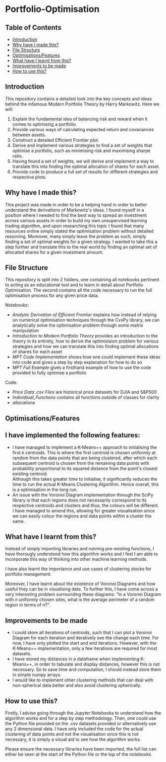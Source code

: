 # **Portfolio-Optimisation**

## Table of Contents

- [Introduction](#introduction)
- [Why have I made this?](#why-have-i-made-this)
- [File Structure](#file-structure)
- [Optimisations/Features](#optimisationsfeatures)
- [What have I learnt from this?](#what-have-i-learnt-from-this)
- [Improvements to be made](#improvements-to-be-made)
- [How to use this?](#how-to-use-this)

## Introduction
This repository contains a detailed look into the key concepts and ideas behind the infamous Modern Portfolio Theory by Harry Markowitz. Here we will:
1) Explain the fundamental idea of balancing risk and reward when it comes to optimising a portfolio.
2) Provide various ways of calculating expected return and covariances between assets.
3) Construct a detailed Efficient Frontier plot.
4) Derive and implement various strategies to find a set of weights that optimise a portfolio, such as minimising risk and maximising sharpe ratio.
5) Having found a set of weights, we will derive and implement a way to translate this into finding the optimal allocation of shares for each asset.
6) Provide code to produce a full set of results for different strategies and respective plots.

## Why have I made this?
This project was made in order to be a helping hand in order to better understand the derivations of Markowitz's ideas. I found myself in a position where I needed to find the best way to spread an investment across various assets in order to build my own unsupervised learning trading algorithm, and upon researching this topic I found that many resources online simply stated the optimisation problem without detailed reasoning. Moreover, many simply leave the problem as such, simply finding a set of optimal weights for a given strategy. I wanted to take this a step further and translate this to the real world by finding an optimal set of allocated shares for a given investment amount.

## File Structure
This repository is split into 2 folders, one containing all notebooks pertinent to acting as an educational tool and to learn in detail about Portfolio Optimisation. The second contains all the code necessary to run the full optimisation process for any given price data.

Notebooks:
- *Analytic Derivation of Efficient Frontier* explains how instead of relying on numerical optimisation techniques through the CvxPy library, we can analytically solve the optimisation problem through some matrix manipulation
- *Introduction to Modern Portfolio Theory* provides an introduction to the theory in its entirety, how to derive the optimistaion problem for various strategies and how we can translate this into finding optimal allocations of shares for each asset
- *MPT Code Implementation* shows how one could implement these ideas into code and gives a step by step explanation for how to do so
- *MPT Full Example* gives a firsthand example of how to use the code provided to fully optimise a portfolio

Code:
- *Price Data .csv Files* are historical price datasets for DJIA and S&P500
- *Individiual_Functions* contains all functions outside of classes for clarity
- *allocations* 

## Optimisations/Features
I have implemented the following features:
- 


- I have managed to implement a K-Means++ approach to initialising the first $k$ centroids. This is where the first centroid is chosen uniformly at random from the data points that are being clustered, after which each subsequent centroid is chosen from the remaining data points with probability proportional to its squared distance from the point's closest existing centroid.<br> Although this takes greater time to initialise, it significantly reduces the time to run the actual K-Means Clustering Algorithm. Hence overall, this is a optimisation in the long run.
- An issue with the Voronoi Diagram implementation through the SciPy library is that each regions does not necessarily correspond to its respective centroids and clusters and thus, the colours will be different. I have managed to amend this, allowing for greater visualisation since we can easily colour the regions and data points within a cluster the same.

## What have I learnt from this?


Instead of simply importing libraries and running pre-existing functions, I have thorougly understood how this algorithm works and I feel I am able to incorporate this way of thinking into other machine learning methods.

I have also learnt the importance and use cases of clustering stocks for portfolio management.

Moreover, I have learnt about the existence of Voronoi Diagrams and how useful they can be in visualising data. To further this, I have come across a very interesting problem surrounding these diagrams: "In a Voronoi Diagram with $n$ uniformly chosen sites, what is the average perimeter of a random region in terms of $n$?".

## Improvements to be made


- I could store all iterations of centroids, such that I can plot a Voronoi Diagram for each iteration and iteratively see the change each time. For now, I have only plotted the start and end iterations. However, with the K-Means++ implementation, only a few iterations are required for most datasets.
- I have stored my distances in a dataframe when implementing K-Means++, in order to tabulate and display distances, however this is not necessary. So to save time and computation, I should instead store them in simple numpy arrays.
- I would like to implement other clustering methods that can deal with non-spherical data better and also avoid clustering spherically.

## How to use this?


Firstly, I advise going through the Jupyter Notebooks to understand how the algorithm works and for a step by step methodology. Then, one could use the Python file provided on the .csv datasets provided or alternatively use any 2 dimensional data. I have only included the code for the actual clustering of data points and not the visualisation since this is not necessary, it is simply a visual aid to see how the algorithm works.

Please ensure the necessary libraries have been imported, the full list can either be seen at the start of the Python file or the top of the notebooks.

